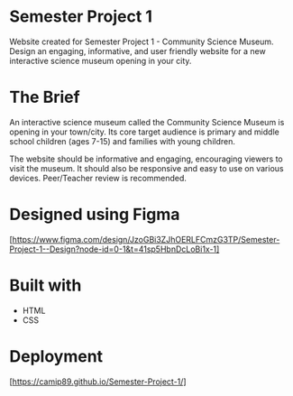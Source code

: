 # Semester Project 1
Website created for Semester Project 1 - Community Science Museum. Design an engaging, informative, and user friendly website for a new interactive science museum opening in your city.

# The Brief
An interactive science museum called the Community Science Museum is opening in your town/city. Its core target audience is primary and middle school children (ages 7-15) and families with young children.

The website should be informative and engaging, encouraging viewers to visit the museum. It should also be responsive and easy to use on various devices. Peer/Teacher review is recommended.

# Designed using Figma

[https://www.figma.com/design/JzoGBi3ZJhOERLFCmzG3TP/Semester-Project-1--Design?node-id=0-1&t=41sp5HbnDcLoBi1x-1]

# Built with

- HTML
- CSS

# Deployment

[https://camip89.github.io/Semester-Project-1/]



